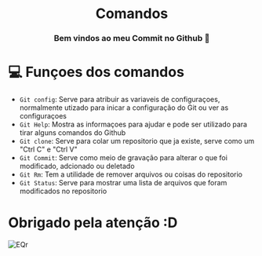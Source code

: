 <h1 align = "center"> Comandos </h1> 
<h3 align = "center"> Bem vindos ao meu Commit no Github 🙂 </h3> 

 # 💻 Funçoes dos comandos  
- `Git config`: Serve para atribuir as variaveis de configuraçoes, normalmente utizado para inicar a configuração do Git ou ver as configuraçoes 
- `Git Help`: Mostra as informaçoes para ajudar e pode ser utilizado para tirar alguns comandos do Github
- `Git clone`: Serve para colar um repositorio que ja existe, serve como um "Ctrl C" e "Ctrl V"
- `Git Commit`: Serve como meio de gravação para alterar o que foi modificado, adcionado ou deletado
- `Git Rm`: Tem a utilidade de remover arquivos ou coisas do repositorio
- `Git Status`: Serve para mostrar uma lista de arquivos que foram modificados no repositorio 

# Obrigado pela atenção :D

![EQr](https://github.com/Htlktrevisan/PrimeiroCommit/assets/162151256/8288b612-897e-43d7-b3af-5830645f7aca)

